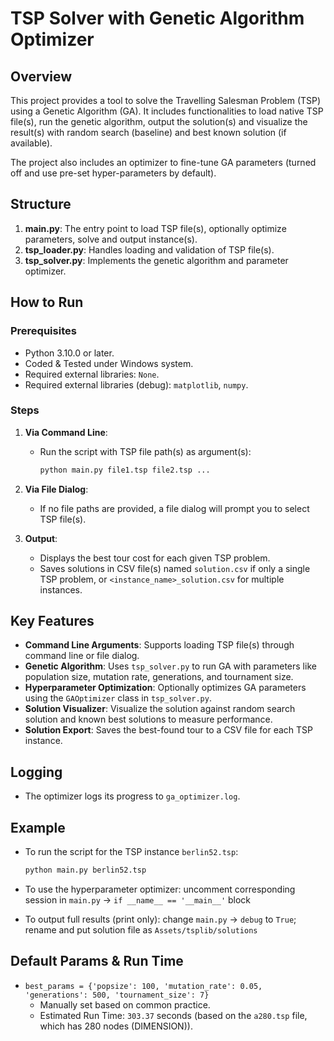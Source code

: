 # TSP Solver with Genetic Algorithm Optimizer

## Overview

This project provides a tool to solve the Travelling Salesman Problem (TSP) using a Genetic Algorithm (GA). It includes functionalities to load native TSP file(s), run the genetic algorithm, output the solution(s) and visualize the result(s) with random search (baseline) and best known solution (if available). 

The project also includes an optimizer to fine-tune GA parameters (turned off and use pre-set hyper-parameters by default).

## Structure

1. **main.py**: The entry point to load TSP file(s), optionally optimize parameters, solve and output instance(s).
2. **tsp_loader.py**: Handles loading and validation of TSP file(s).
3. **tsp_solver.py**: Implements the genetic algorithm and parameter optimizer.

## How to Run

### Prerequisites

- Python 3.10.0 or later.
- Coded & Tested under Windows system.
- Required external libraries: `None`.
- Required external libraries (debug): `matplotlib`, `numpy`.

### Steps

1. **Via Command Line**:
   - Run the script with TSP file path(s) as argument(s):
     ```bash
     python main.py file1.tsp file2.tsp ...
     ```
   
2. **Via File Dialog**:
   - If no file paths are provided, a file dialog will prompt you to select TSP file(s).

3. **Output**:
   - Displays the best tour cost for each given TSP problem.
   - Saves solutions in CSV file(s) named `solution.csv` if only a single TSP problem, or `<instance_name>_solution.csv` for multiple instances.

## Key Features

- **Command Line Arguments**: Supports loading TSP file(s) through command line or file dialog.
- **Genetic Algorithm**: Uses `tsp_solver.py` to run GA with parameters like population size, mutation rate, generations, and tournament size.
- **Hyperparameter Optimization**: Optionally optimizes GA parameters using the `GAOptimizer` class in `tsp_solver.py`.
- **Solution Visualizer**: Visualize the solution against random search solution and known best solutions to measure performance.
- **Solution Export**: Saves the best-found tour to a CSV file for each TSP instance.

## Logging

- The optimizer logs its progress to `ga_optimizer.log`.

## Example

- To run the script for the TSP instance `berlin52.tsp`:
    ```bash
    python main.py berlin52.tsp
    ```

- To use the hyperparameter optimizer: uncomment corresponding session in `main.py` -> `if __name__ == '__main__'` block 

- To output full results (print only): change `main.py` -> `debug` to `True`; rename and put solution file as `Assets/tsplib/solutions`

## Default Params & Run Time

- `best_params = {'popsize': 100, 'mutation_rate': 0.05, 'generations': 500, 'tournament_size': 7}`   
   - Manually set based on common practice.
   - Estimated Run Time: `303.37` seconds (based on the `a280.tsp` file, which has 280 nodes (DIMENSION)).
